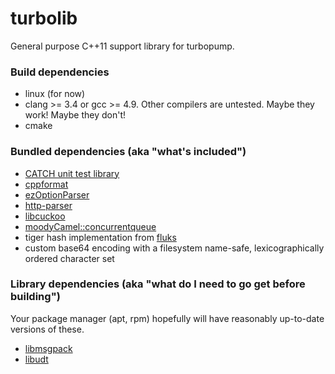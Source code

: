 # turbolib

General purpose C++11 support library for turbopump.

### Build dependencies

* linux (for now)
* clang >= 3.4 or gcc >= 4.9. Other compilers are untested. Maybe they work! Maybe they don't!
* cmake

### Bundled dependencies (aka "what's included")

* [CATCH unit test library](https://github.com/philsquared/Catch)
* [cppformat](https://github.com/cppformat/cppformat)
* [ezOptionParser](http://ezoptionparser.sourceforge.net/)
* [http-parser](https://github.com/joyent/http-parser)
* [libcuckoo](https://github.com/efficient/libcuckoo)
* [moodyCamel::concurrentqueue](https://github.com/cameron314/concurrentqueue)
* tiger hash implementation from [fluks](https://github.com/markuspeloquin/fluks)
* custom base64 encoding with a filesystem name-safe, lexicographically ordered character set

### Library dependencies (aka "what do I need to go get before building")

Your package manager (apt, rpm) hopefully will have reasonably up-to-date versions of these.
* [libmsgpack](https://github.com/msgpack/msgpack-c)
* [libudt](http://udt.sourceforge.net/)


